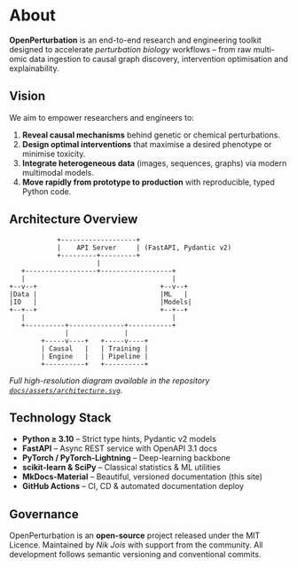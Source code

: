 # About

**OpenPerturbation** is an end-to-end research and engineering toolkit designed to accelerate *perturbation biology* workflows – from raw multi-omic data ingestion to causal graph discovery, intervention optimisation and explainability.

## Vision
We aim to empower researchers and engineers to:
1. **Reveal causal mechanisms** behind genetic or chemical perturbations.
2. **Design optimal interventions** that maximise a desired phenotype or minimise toxicity.
3. **Integrate heterogeneous data** (images, sequences, graphs) via modern multimodal models.
4. **Move rapidly from prototype to production** with reproducible, typed Python code.

## Architecture Overview
```
            +-------------------+
            |    API Server     | (FastAPI, Pydantic v2)
            +---------+---------+
                      |
   +------------------+------------------+
   |                                     |
+--v--+                               +--v--+
|Data |                               |ML   |
|IO   |                               |Models|
+--+--+                               +--+--+
   |                                     |
   +----------+--------------+-----------+
              |              |
        +-----v----+   +-----v----+
        | Causal   |   | Training |
        | Engine   |   | Pipeline |
        +----------+   +----------+
```

*Full high-resolution diagram available in the repository [`docs/assets/architecture.svg`](assets/architecture.svg).*

## Technology Stack
* **Python ≥ 3.10** – Strict type hints, Pydantic v2 models
* **FastAPI** – Async REST service with OpenAPI 3.1 docs
* **PyTorch / PyTorch-Lightning** – Deep-learning backbone
* **scikit-learn & SciPy** – Classical statistics & ML utilities
* **MkDocs-Material** – Beautiful, versioned documentation (this site)
* **GitHub Actions** – CI, CD & automated documentation deploy

## Governance
OpenPerturbation is an **open-source** project released under the MIT Licence.  Maintained by *Nik Jois* with support from the community.  All development follows semantic versioning and conventional commits. 